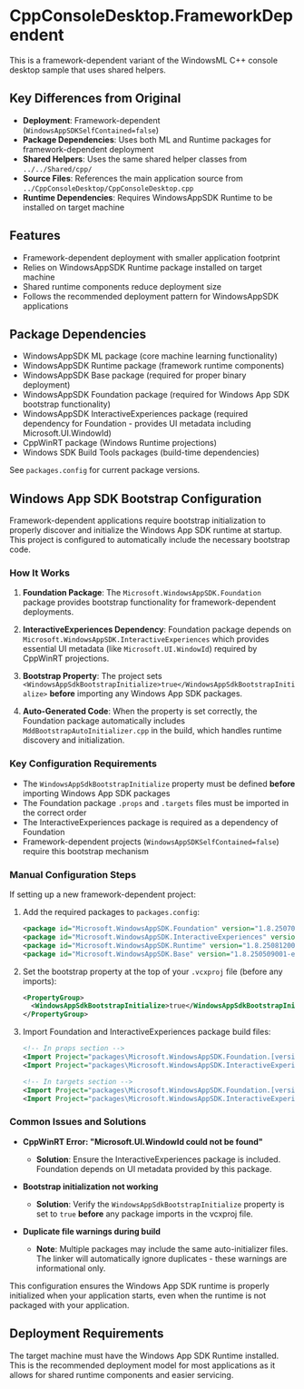 # CppConsoleDesktop.FrameworkDependent

This is a framework-dependent variant of the WindowsML C++ console desktop sample that uses shared helpers.

## Key Differences from Original

- **Deployment**: Framework-dependent (`WindowsAppSDKSelfContained=false`)
- **Package Dependencies**: Uses both ML and Runtime packages for framework-dependent deployment
- **Shared Helpers**: Uses the same shared helper classes from `../../Shared/cpp/`
- **Source Files**: References the main application source from `../CppConsoleDesktop/CppConsoleDesktop.cpp`
- **Runtime Dependencies**: Requires WindowsAppSDK Runtime to be installed on target machine

## Features

- Framework-dependent deployment with smaller application footprint
- Relies on WindowsAppSDK Runtime package installed on target machine
- Shared runtime components reduce deployment size
- Follows the recommended deployment pattern for WindowsAppSDK applications

## Package Dependencies

- WindowsAppSDK ML package (core machine learning functionality)
- WindowsAppSDK Runtime package (framework runtime components)
- WindowsAppSDK Base package (required for proper binary deployment)
- WindowsAppSDK Foundation package (required for Windows App SDK bootstrap functionality)
- WindowsAppSDK InteractiveExperiences package (required dependency for Foundation - provides UI metadata including Microsoft.UI.WindowId)
- CppWinRT package (Windows Runtime projections)
- Windows SDK Build Tools packages (build-time dependencies)

See `packages.config` for current package versions.

## Windows App SDK Bootstrap Configuration

Framework-dependent applications require bootstrap initialization to properly discover and initialize the Windows App SDK runtime at startup. This project is configured to automatically include the necessary bootstrap code.

### How It Works

1. **Foundation Package**: The `Microsoft.WindowsAppSDK.Foundation` package provides bootstrap functionality for framework-dependent deployments.

2. **InteractiveExperiences Dependency**: Foundation package depends on `Microsoft.WindowsAppSDK.InteractiveExperiences` which provides essential UI metadata (like `Microsoft.UI.WindowId`) required by CppWinRT projections.

3. **Bootstrap Property**: The project sets `<WindowsAppSdkBootstrapInitialize>true</WindowsAppSdkBootstrapInitialize>` **before** importing any Windows App SDK packages.

4. **Auto-Generated Code**: When the property is set correctly, the Foundation package automatically includes `MddBootstrapAutoInitializer.cpp` in the build, which handles runtime discovery and initialization.

### Key Configuration Requirements

- The `WindowsAppSdkBootstrapInitialize` property must be defined **before** importing Windows App SDK packages
- The Foundation package `.props` and `.targets` files must be imported in the correct order
- The InteractiveExperiences package is required as a dependency of Foundation
- Framework-dependent projects (`WindowsAppSDKSelfContained=false`) require this bootstrap mechanism

### Manual Configuration Steps

If setting up a new framework-dependent project:

1. Add the required packages to `packages.config`:
   ```xml
   <package id="Microsoft.WindowsAppSDK.Foundation" version="1.8.250701000-experimental" targetFramework="native" />
   <package id="Microsoft.WindowsAppSDK.InteractiveExperiences" version="1.8.250626001-experimental" targetFramework="native" />
   <package id="Microsoft.WindowsAppSDK.Runtime" version="1.8.250812004-experimental" targetFramework="native" />
   <package id="Microsoft.WindowsAppSDK.Base" version="1.8.250509001-experimental" targetFramework="native" />
   ```

2. Set the bootstrap property at the top of your `.vcxproj` file (before any imports):
   ```xml
   <PropertyGroup>
     <WindowsAppSdkBootstrapInitialize>true</WindowsAppSdkBootstrapInitialize>
   </PropertyGroup>
   ```

3. Import Foundation and InteractiveExperiences package build files:
   ```xml
   <!-- In props section -->
   <Import Project="packages\Microsoft.WindowsAppSDK.Foundation.[version]\build\native\Microsoft.WindowsAppSDK.Foundation.props" />
   <Import Project="packages\Microsoft.WindowsAppSDK.InteractiveExperiences.[version]\build\native\Microsoft.WindowsAppSDK.InteractiveExperiences.props" />
   
   <!-- In targets section -->
   <Import Project="packages\Microsoft.WindowsAppSDK.Foundation.[version]\build\native\Microsoft.WindowsAppSDK.Foundation.targets" />
   <Import Project="packages\Microsoft.WindowsAppSDK.InteractiveExperiences.[version]\build\native\Microsoft.WindowsAppSDK.InteractiveExperiences.targets" />
   ```

### Common Issues and Solutions

- **CppWinRT Error: "Microsoft.UI.WindowId could not be found"**
  - **Solution**: Ensure the InteractiveExperiences package is included. Foundation depends on UI metadata provided by this package.
  
- **Bootstrap initialization not working**
  - **Solution**: Verify the `WindowsAppSdkBootstrapInitialize` property is set to `true` **before** any package imports in the vcxproj file.

- **Duplicate file warnings during build**
  - **Note**: Multiple packages may include the same auto-initializer files. The linker will automatically ignore duplicates - these warnings are informational only.

This configuration ensures the Windows App SDK runtime is properly initialized when your application starts, even when the runtime is not packaged with your application.

## Deployment Requirements

The target machine must have the Windows App SDK Runtime installed. This is the recommended deployment model for most applications as it allows for shared runtime components and easier servicing.
